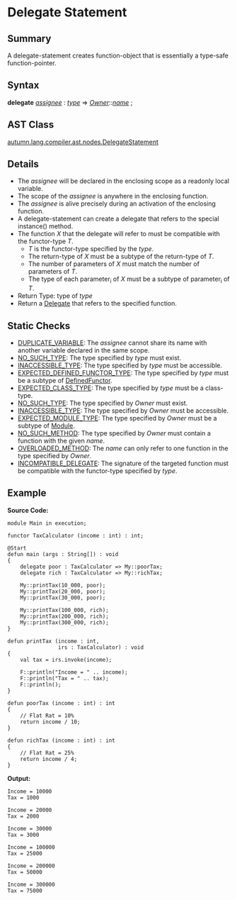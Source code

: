# Delegate Statement

## Summary

A delegate-statement creates function-object that is essentially a type-safe function-pointer.

## Syntax

<div class="syntax">
<b>delegate</b> <i><a href="Variable.md">assignee</a></i> : <i><a href="Type_Specifier.md">type</a></i> => <i><a href="TypeSpecifier.md">Owner</a></i>::<i><a href="Name.md">name</a></i> ;<br>
</div>

## AST Class

[autumn.lang.compiler.ast.nodes.DelegateStatement](https://www.mackenziehigh.com/autumn/javadoc/autumn/lang/compiler/ast/nodes/DelegateStatement.html)

## Details

+ The <i>assignee</i> will be declared in the enclosing scope as a readonly local variable.
+ The scope of the <i>assignee</i> is anywhere in the enclosing function.
+ The <i>assignee</i> is alive precisely during an activation of the enclosing function.
+ A delegate-statement can create a delegate that refers to the special instance() method.
+ The function <i>X</i> that the delegate will refer to must be compatible with the functor-type <i>T</i>.
  + <i>T</i> is the functor-type specified by the <i>type</i>.
  + The return-type of <i>X</i> must be a subtype of the return-type of <i>T</i>.
  + The number of parameters of <i>X</i> must match the number of parameters of <i>T</i>.
  + The type of each parameter<sub>i</sub> of <i>X</i> must be a subtype of parameter<sub>i</sub> of <i>T</i>.
+ Return Type: type of <i>type</i>
+ Return a [Delegate](https://mackenzie-high.github.io/autumn/javadoc/autumn/lang/Delegate.html) that refers to the specified function.

## Static Checks

+ [DUPLICATE_VARIABLE](https://www.mackenziehigh.com/autumn/javadoc/autumn/lang/compiler/errors/ErrorCode.html#DUPLICATE_VARIABLE): The <i>assignee</i> cannot share its name with another variable declared in the same scope.
+ [NO_SUCH_TYPE](https://www.mackenziehigh.com/autumn/javadoc/autumn/lang/compiler/errors/ErrorCode.html#NO_SUCH_TYPE): The type specified by <i>type</i> must exist.
+ [INACCESSIBLE_TYPE](https://www.mackenziehigh.com/autumn/javadoc/autumn/lang/compiler/errors/ErrorCode.html#INACCESSIBLE_TYPE): The type specified by <i>type</i> must be accessible.
+ [EXPECTED_DEFINED_FUNCTOR_TYPE](https://www.mackenziehigh.com/autumn/javadoc/autumn/lang/compiler/errors/ErrorCode.html#EXPECTED_DEFINED_FUNCTOR_TYPE): The type specified by <i>type</i> must be a subtype of [DefinedFunctor](https://mackenzie-high.github.io/autumn/javadoc/autumn/lang/DefinedFunctor.html).
+ [EXPECTED_CLASS_TYPE](https://www.mackenziehigh.com/autumn/javadoc/autumn/lang/compiler/errors/ErrorCode.html#EXPECTED_CLASS_TYPE): The type specified by <i>type</i> must be a class-type.
+ [NO_SUCH_TYPE](https://www.mackenziehigh.com/autumn/javadoc/autumn/lang/compiler/errors/ErrorCode.html#NO_SUCH_TYPE): The type specified by <i>Owner</i> must exist.
+ [INACCESSIBLE_TYPE](https://www.mackenziehigh.com/autumn/javadoc/autumn/lang/compiler/errors/ErrorCode.html#INACCESSIBLE_TYPE): The type specified by <i>Owner</i> must be accessible.
+ [EXPECTED_MODULE_TYPE](https://www.mackenziehigh.com/autumn/javadoc/autumn/lang/compiler/errors/ErrorCode.html#EXPECTED_MODULE_TYPE): The type specified by <i>Owner</i> must be a subtype of [Module](https://mackenzie-high.github.io/autumn/javadoc/autumn/lang/Module.html).
+ [NO_SUCH_METHOD](https://www.mackenziehigh.com/autumn/javadoc/autumn/lang/compiler/errors/ErrorCode.html#NO_SUCH_METHOD): The type specified by <i>Owner</i> must contain a function with the given <i>name</i>.
+ [OVERLOADED_METHOD](https://www.mackenziehigh.com/autumn/javadoc/autumn/lang/compiler/errors/ErrorCode.html#OVERLOADED_METHOD): The <i>name</i> can only refer to one function in the type specified by <i>Owner</i>.
+ [INCOMPATIBLE_DELEGATE](https://www.mackenziehigh.com/autumn/javadoc/autumn/lang/compiler/errors/ErrorCode.html#INCOMPATIBLE_DELEGATE): The signature of the targeted function must be compatible with the functor-type specified by <i>type</i>.

## Example

**Source Code:**

```plain
module Main in execution;

functor TaxCalculator (income : int) : int;

@Start
defun main (args : String[]) : void
{
    delegate poor : TaxCalculator => My::poorTax;
    delegate rich : TaxCalculator => My::richTax;

    My::printTax(10_000, poor);
    My::printTax(20_000, poor);
    My::printTax(30_000, poor);

    My::printTax(100_000, rich);
    My::printTax(200_000, rich);
    My::printTax(300_000, rich);
}

defun printTax (income : int, 
                irs : TaxCalculator) : void
{
    val tax = irs.invoke(income);

    F::println("Income = " .. income);
    F::println("Tax = " .. tax);
    F::println();
}

defun poorTax (income : int) : int
{
    // Flat Rat = 10%
    return income / 10;
}

defun richTax (income : int) : int
{
    // Flat Rat = 25%
    return income / 4;
}
```

**Output:**

```plain
Income = 10000
Tax = 1000

Income = 20000
Tax = 2000

Income = 30000
Tax = 3000

Income = 100000
Tax = 25000

Income = 200000
Tax = 50000

Income = 300000
Tax = 75000
```

